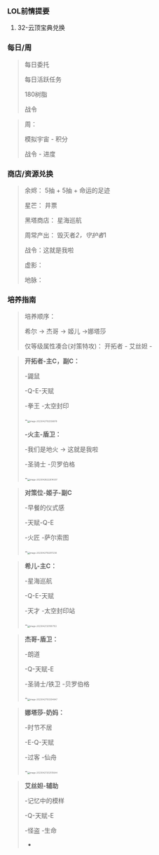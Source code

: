 ### LOL前情提要

1. 32-云顶宝典兑换



### 每日/周

> 每日委托
>
> 每日活跃任务
>
> 180树脂
>
> 战令

> 周：
>
> 模拟宇宙 - 积分
>
> 战令 - 进度

### 商店/资源兑换

> 余烬： 5抽 + 5抽 + 命运的足迹
>
> 星芒： 井票
>
> 黑塔商店： 星海巡航
>
> 周常产出： 毁灭者*2，守护者*1
>
> 战令：这就是我啦
>
> 虚影：
>
> 地脉：

### 培养指南

> 培养顺序：
>
> 希尔 -> 杰哥 -> 姬儿 ->娜塔莎
>
> 仅等级属性凑合(对策特攻)： 开拓者 - 艾丝妲 - 

> **开拓者-主C，副C：**
>
> -鼹鼠
>
> -Q-E-天赋
>
> -拳王  -太空封印
>
> -<img src="https://scm-imagehost-public-1301181944.cos.ap-chengdu.myqcloud.com/img/image-20230427192558878.png" alt="image-20230427192558878" style="zoom:33%;" />
>
> **-火主-盾卫：**
>
> -我们是地火 -> 这就是我啦
>
> -圣骑士  -贝罗伯格
>
> -<img src="../../../AppData/Roaming/Typora/typora-user-images/image-20230428222614307.png" alt="image-20230428222614307" style="zoom:33%;" />

> **对策位-姬子-副C**
>
> -早餐的仪式感
>
> -天赋-Q-E
>
> -火匠  -萨尔索图
>
> -<img src="https://scm-imagehost-public-1301181944.cos.ap-chengdu.myqcloud.com/img/image-20230427192917238.png" alt="image-20230427192917238" style="zoom:33%;" />

> **希儿-主C：**
>
> -星海巡航
>
> -Q-E-天赋
>
> -天才 -太空封印站
>
> -<img src="https://scm-imagehost-public-1301181944.cos.ap-chengdu.myqcloud.com/img/image-20230427201957153.png" alt="image-20230427201957153" style="zoom:33%;" />

> **杰哥-盾卫：**
>
> -朗道
>
> -Q-天赋-E
>
> -圣骑士/铁卫  -贝罗伯格
>
> -<img src="https://scm-imagehost-public-1301181944.cos.ap-chengdu.myqcloud.com/img/image-20230427193304847.png" alt="image-20230427193304847" style="zoom:33%;" />

> **娜塔莎-奶妈：**
>
> -时节不居
>
> -E-Q-天赋
>
> -过客   -仙舟
>
> -<img src="https://scm-imagehost-public-1301181944.cos.ap-chengdu.myqcloud.com/img/image-20230427202510644.png" alt="image-20230427202510644" style="zoom:33%;" />

> **艾丝妲-辅助**
>
> -记忆中的模样
>
> -Q-天赋-E
>
> -怪盗  -生命
>
> -



